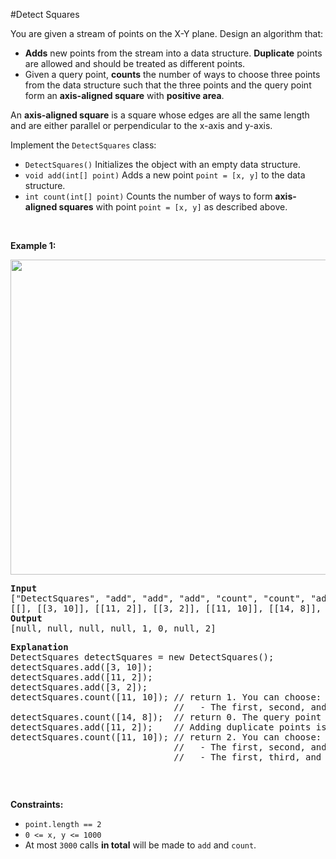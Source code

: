 #Detect Squares
<p>You are given a stream of points on the X-Y plane. Design an algorithm that:</p>
<ul>
<li><strong>Adds</strong> new points from the stream into a data structure. <strong>Duplicate</strong> points are allowed and should be treated as different points.</li>
<li>Given a query point, <strong>counts</strong> the number of ways to choose three points from the data structure such that the three points and the query point form an <strong>axis-aligned square</strong> with <strong>positive area</strong>.</li>
</ul>
<p>An <strong>axis-aligned square</strong> is a square whose edges are all the same length and are either parallel or perpendicular to the x-axis and y-axis.</p>
<p>Implement the <code>DetectSquares</code> class:</p>
<ul>
<li><code>DetectSquares()</code> Initializes the object with an empty data structure.</li>
<li><code>void add(int[] point)</code> Adds a new point <code>point = [x, y]</code> to the data structure.</li>
<li><code>int count(int[] point)</code> Counts the number of ways to form <strong>axis-aligned squares</strong> with point <code>point = [x, y]</code> as described above.</li>
</ul>
<p> </p>
<p><strong class="example">Example 1:</strong></p>
<img alt="" src="https://assets.leetcode.com/uploads/2021/09/01/image.png" style="width:869px;height:504px"/>
<pre><strong>Input</strong>
["DetectSquares", "add", "add", "add", "count", "count", "add", "count"]
[[], [[3, 10]], [[11, 2]], [[3, 2]], [[11, 10]], [[14, 8]], [[11, 2]], [[11, 10]]]
<strong>Output</strong>
[null, null, null, null, 1, 0, null, 2]
<p><strong>Explanation</strong>
DetectSquares detectSquares = new DetectSquares();
detectSquares.add([3, 10]);
detectSquares.add([11, 2]);
detectSquares.add([3, 2]);
detectSquares.count([11, 10]); // return 1. You can choose:
                               //   - The first, second, and third points
detectSquares.count([14, 8]);  // return 0. The query point cannot form a square with any points in the data structure.
detectSquares.add([11, 2]);    // Adding duplicate points is allowed.
detectSquares.count([11, 10]); // return 2. You can choose:
                               //   - The first, second, and third points
                               //   - The first, third, and fourth points
</pre></p>
<p> </p>
<p><strong>Constraints:</strong></p>
<ul>
<li><code>point.length == 2</code></li>
<li><code>0 &lt;= x, y &lt;= 1000</code></li>
<li>At most <code>3000</code> calls <strong>in total</strong> will be made to <code>add</code> and <code>count</code>.</li>
</ul>
